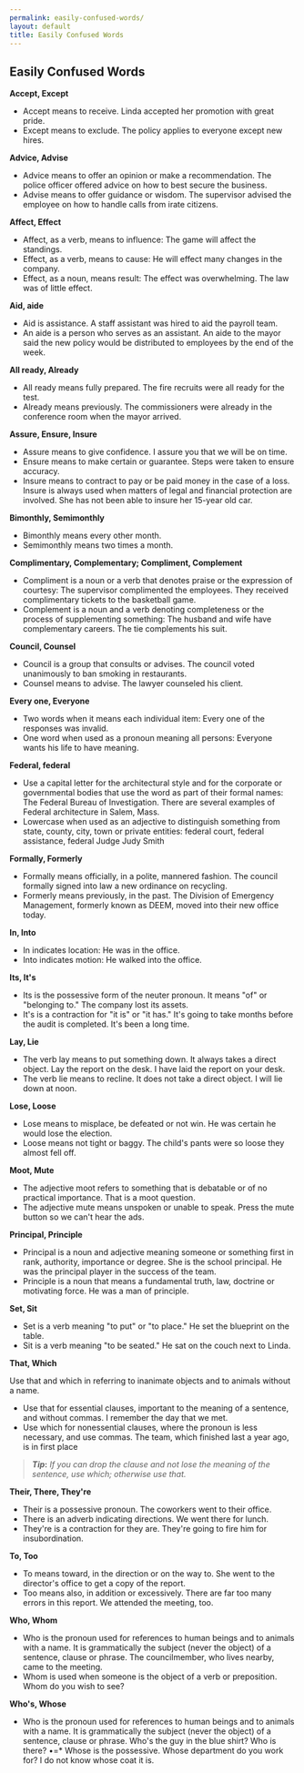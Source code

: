 ```yaml
---
permalink: easily-confused-words/
layout: default
title: Easily Confused Words
---
```

## Easily Confused Words


**Accept, Except**

*	Accept means to receive. Linda accepted her promotion with great pride.
*	Except means to exclude. The policy applies to everyone except new hires.


**Advice, Advise**

*	Advice means to offer an opinion or make a recommendation. The police officer offered advice on how to best secure the business.
*	Advise means to offer guidance or wisdom.  The supervisor advised the employee on how to handle calls from irate citizens.


**Affect, Effect**

*	Affect, as a verb, means to influence:  The game will affect the standings.
*	Effect, as a verb, means to cause:  He will effect many changes in the company.
*	Effect, as a noun, means result:  The effect was overwhelming.  The law was of little effect.


**Aid, aide**

*	Aid is assistance.  A staff assistant was hired to aid the payroll team.
*	An aide is a person who serves as an assistant.  An aide to the mayor said the new policy would be distributed to employees by the end of the week.


**All ready, Already**

*	All ready means fully prepared. The fire recruits were all ready for the test.
*	Already means previously. The commissioners were already in the conference room when the mayor arrived.


**Assure, Ensure, Insure**

*	Assure means to give confidence.  I assure you that we will be on time.
*	Ensure means to make certain or guarantee.  Steps were taken to ensure accuracy.
*	Insure means to contract to pay or be paid money in the case of a loss. Insure is always used when matters of legal and financial protection are involved.  She has not been able to insure her 15-year old car.


**Bimonthly, Semimonthly**

*	Bimonthly means every other month.
*	Semimonthly means two times a month.


**Complimentary, Complementary; Compliment, Complement**

*	Compliment is a noun or a verb that denotes praise or the expression of courtesy:  The supervisor complimented the employees.  They received complimentary tickets to the basketball game.
*	Complement is a noun and a verb denoting completeness or the process of supplementing something:  The husband and wife have complementary careers.  The tie complements his suit.


**Council, Counsel**

*	Council is a group that consults or advises. The council voted unanimously to ban smoking in restaurants.
*	Counsel means to advise. The lawyer counseled his client.


**Every one, Everyone**

*	Two words when it means each individual item:  Every one of the responses was invalid.
*	One word when used as a pronoun meaning all persons:  Everyone wants his life to have meaning.


**Federal, federal**

*	Use a capital letter for the architectural style and for the corporate or governmental bodies that use the word as part of their formal names:  The Federal Bureau of Investigation. There are several examples of Federal architecture in Salem, Mass.
*	Lowercase when used as an adjective to distinguish something from state, county, city, town or private entities:  federal court, federal assistance, federal Judge Judy Smith


**Formally, Formerly**

*	Formally means officially, in a polite, mannered fashion.  The council formally signed into law a new ordinance on recycling.
*	Formerly means previously, in the past.  The Division of Emergency Management, formerly known as DEEM, moved into their new office today.


**In, Into**

*	In indicates location:  He was in the office.
*	Into indicates motion:  He walked into the office.


**Its, It's**

*	Its is the possessive form of the neuter pronoun.  It means "of" or "belonging to."  The company lost its assets.
*	It's is a contraction for "it is" or "it has."  It's going to take months before the audit is completed.  It's been a long time.


**Lay, Lie**

*	The verb lay means to put something down. It always takes a direct object. Lay the report on the desk.  I have laid the report on your desk.  
*	The verb lie means to recline. It does not take a direct object. I will lie down at noon.


**Lose, Loose**

*	Lose means to misplace, be defeated or not win.  He was certain he would lose the election.
*	Loose means not tight or baggy.  The child's pants were so loose they almost fell off.


**Moot, Mute**

*	The adjective moot refers to something that is debatable or of no practical importance.  That is a moot question. 
*	The adjective mute means unspoken or unable to speak.  Press the mute button so we can't hear the ads. 


**Principal, Principle**

*	Principal is a noun and adjective meaning someone or something first in rank, authority, importance or degree.  She is the school principal.  He was the principal player in the success of the team.
*	Principle is a noun that means a fundamental truth, law, doctrine or motivating force.  He was a man of principle.  


**Set, Sit**

*	Set is a verb meaning "to put" or "to place." He set the blueprint on the table.
*	Sit is a verb meaning "to be seated." He sat on the couch next to Linda.


**That, Which**

Use that and which in referring to inanimate objects and to animals without a name.
*	Use that for essential clauses, important to the meaning of a sentence, and without commas.  I remember the day that we met.
*	Use which for nonessential clauses, where the pronoun is less necessary, and use commas.  The team, which finished last a year ago, is in first place

> **_Tip_:** *If you can drop the clause and not lose the meaning of the sentence, use which; otherwise use that.*


**Their, There, They're**

*	Their is a possessive pronoun.  The coworkers went to their office.
*	There is an adverb indicating directions.  We went there for lunch.
*	They're is a contraction for they are.  They're going to fire him for insubordination.


**To, Too**

*	To means toward, in the direction or on the way to.  She went to the director's office to get a copy of the report.
*	Too means also, in addition or excessively. There are far too many errors in this report. We attended the meeting, too.


**Who, Whom**

*	Who is the pronoun used for references to human beings and to animals with a name. It is grammatically the subject (never the object) of a sentence, clause or phrase. The councilmember, who lives nearby, came to the meeting.  
*	Whom is used when someone is the object of a verb or preposition. Whom do you wish to see?


**Who's, Whose**

*	Who is the pronoun used for references to human beings and to animals with a name. It is grammatically the subject (never the object) of a sentence, clause or phrase. Who's the guy in the blue shirt?  Who is there?
•=*	Whose is the possessive.  Whose department do you work for?  I do not know whose coat it is.
